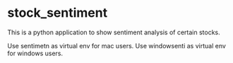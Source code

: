 # stock_sentiment
This is a python application to show sentiment analysis of certain stocks.

Use sentimetn as virtual env for mac users.
Use windowsenti as virtual env for windows users. 
